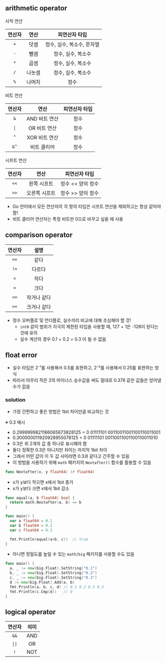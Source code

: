 ## arithmetic operator

사칙 연산

| 연산자 |  연산  |       피연산자 타입        |
| :----: | :----: | :------------------------: |
|  `+`   |  덧셈  | 정수, 실수, 복소수, 문자열 |
|  `-`   |  뺄셈  |     정수, 실수, 복소수     |
|  `*`   |  곱셈  |     정수, 실수, 복소수     |
|  `/`   | 나눗셈 |     정수, 실수, 복소수     |
|  `%`   | 나머지 |            정수            |

비트 연산

| 연산자 |     연산      | 피연산자 타입 |
| :----: | :-----------: | :-----------: |
|  `&`   | AND 비트 연산 |     정수      |
|  `\|`  | OR 비트 연산  |     정수      |
|  `^`   | XOR 비트 연산 |     정수      |
|  `&^`  |  비트 클리어  |     정수      |

시프트 연산

| 연산자 |     연산      |   피연산자 타입   |
| :----: | :-----------: | :---------------: |
|  `<<`  |  왼쪽 시프트  | 정수 << 양의 정수 |
|  `>>`  | 오른쪽 시프트 | 정수 >> 양의 정수 |

- Go 언어에서 모든 연산자의 각 항의 타입은 시프트 연산을 제외하고는 항상 같아야 함!
- 비트 클리어 연산자는 특정 비트만 0으로 바꾸고 싶을 때 사용

## comparison operator

| 연산자 |    설명     |
| :----: | :---------: |
|  `==`  |    같다     |
|  `!=`  |   다르다    |
|  `<`   |    작다     |
|  `>`   |    크다     |
|  `<=`  | 작거나 같다 |
|  `>=`  | 크거나 같다 |

- 정수 오버플로 및 언더플로, 실수끼리 비교에 대해 조심해야 할 것!
  - `int8` 같이 범위가 지극히 제한된 타입을 사용할 때, 127 + 1은 -128이 된다는 것에 유의
  - 실수 계산의 경우 0.1 + 0.2 = 0.3 이 될 수 없음

## float error

- 실수 타입은 2⁻¹를 사용해서 0.5를 표현하고, 2⁻²를 사용해서 0.25를 표현하는 방식
- 따라서 아무리 작은 2의 마이너스 승수값을 써도 절대로 0.376 같은 값들은 얻어낼 수가 없음

### solution

- 가장 간편하고 좋은 방법은 1bit 차이만큼 비교하는 것

※ 0.3 예시

- 0.2999999821186065673828125 = 0 01111101 00110011001100110011001
- 0.300000011920928955078125 = 0 01111101 00110011001100110011010
- 0.3은 위 2개의 값 중 하나로 표시해야 함
- 둘다 정확한 0.3은 아니지만 차이는 마지막 1bit 차이
- 그래서 어떤 값이 이 두 값 사이라면 0.3과 같다고 간주할 수 있음
- 이 방법을 사용하기 위해 `math` 패키지의 `Nextafter()` 함수를 활용할 수 있음

```go
func Nextafter(x, y float64) (r float64)
```

- x가 y보다 작으면 x에서 1bit 증가
- x가 y보다 크면 x에서 1bit 감소

```go
func equal(a, b float64) bool {
  return math.Nextafter(a, b) == b
}

func main() {
  var a float64 = 0.1
  var b float64 = 0.2
  var c float64 = 0.3

  fmt.Println(equal(a+b, c))  // true
}
```

- 아니면 정밀도를 높일 수 있는 `math/big` 패키지를 사용할 수도 있음

```go
func main() {
  a, _ := new(big.Float).SetString("0.1")
  b, _ := new(big.Float).SetString("0.2")
  c, _ := new(big.Float).SetString("0.3")
  d := new(big.Float).Add(a, b)
  fmt.Println(a, b, c, d) // 0.1 0.2 0.3 0.3
  fmt.Println(c.Cmp(d))   // 0
}
```

## logical operator

| 연산자 | 의미 |
| :----: | :--: |
|   `&&`   | AND  |
|  `\|\|`  | OR  |
|  `!`     | NOT  |
